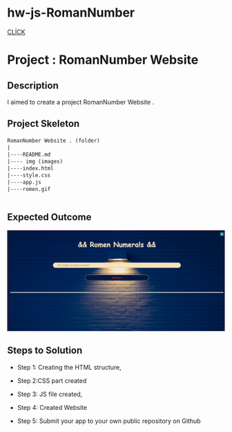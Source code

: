 # hw-js-RomanNumber
[CLİCK](https://ilkaybasboga.github.io/tw-anticoder-romen-number/)

# Project : RomanNumber Website 

## Description
I aimed to create a project RomanNumber Website .


## Project Skeleton 

```
RomanNumber Website . (folder)
|
|----README.md               
|---- img (images)            
|----index.html  
|----style.css
|----app.js
|----romen.gif
  

```
## Expected Outcome

![Project 003 Snapshot](romen.gif)

## Steps to Solution
  
- Step 1: Creating the HTML structure,

- Step 2:CSS part created

- Step 3: JS file created,

- Step 4: Created Website
 
- Step 5: Submit your app to your own public repository on Github
